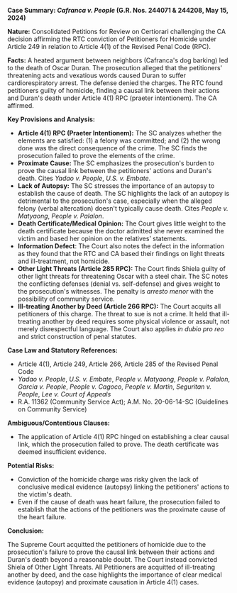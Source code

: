 **Case Summary: *Cafranca v. People* (G.R. Nos. 244071 & 244208, May 15, 2024)**

**Nature:** Consolidated Petitions for Review on Certiorari challenging the CA decision affirming the RTC conviction of Petitioners for Homicide under Article 249 in relation to Article 4(1) of the Revised Penal Code (RPC).

**Facts:** A heated argument between neighbors (Cafranca's dog barking) led to the death of Oscar Duran. The prosecution alleged that the petitioners' threatening acts and vexatious words caused Duran to suffer cardiorespiratory arrest. The defense denied the charges. The RTC found petitioners guilty of homicide, finding a causal link between their actions and Duran's death under Article 4(1) RPC (praeter intentionem). The CA affirmed.

**Key Provisions and Analysis:**

*   **Article 4(1) RPC (Praeter Intentionem):** The SC analyzes whether the elements are satisfied: (1) a felony was committed; and (2) the wrong done was the direct consequence of the crime. The SC finds the prosecution failed to prove the elements of the crime.
*   **Proximate Cause:** The SC emphasizes the prosecution's burden to prove the causal link between the petitioners' actions and Duran's death. Cites *Yadao v. People*, *U.S. v. Embate*.
*   **Lack of Autopsy:** The SC stresses the importance of an autopsy to establish the cause of death. The SC highlights the lack of an autopsy is detrimental to the prosecution's case, especially when the alleged felony (verbal altercation) doesn't typically cause death. Cites *People v. Matyaong*, *People v. Palalon*.
*   **Death Certificate/Medical Opinion:** The Court gives little weight to the death certificate because the doctor admitted she never examined the victim and based her opinion on the relatives’ statements.
*   **Information Defect**: The Court also notes the defect in the information as they found that the RTC and CA based their findings on light threats and ill-treatment, not homicide.
*   **Other Light Threats (Article 285 RPC):** The Court finds Shiela guilty of other light threats for threatening Oscar with a steel chair. The SC notes the conflicting defenses (denial vs. self-defense) and gives weight to the prosecution's witnesses. The penalty is *arresto menor* with the possibility of community service.
*   **Ill-treating Another by Deed (Article 266 RPC):** The Court acquits all petitioners of this charge. The threat to sue is not a crime. It held that ill-treating another by deed requires some physical violence or assault, not merely disrespectful language. The Court also applies *in dubio pro reo* and strict construction of penal statutes.

**Case Law and Statutory References:**

*   Article 4(1), Article 249, Article 266, Article 285 of the Revised Penal Code
*   *Yadao v. People*, *U.S. v. Embate*, *People v. Matyaong*, *People v. Palalon*, *Garcia v. People*, *People v. Cagoco*, *People v. Martin*, *Seguritan v. People*, *Lee v. Court of Appeals*
*   R.A. 11362 (Community Service Act); A.M. No. 20-06-14-SC (Guidelines on Community Service)

**Ambiguous/Contentious Clauses:**

*   The application of Article 4(1) RPC hinged on establishing a clear causal link, which the prosecution failed to prove. The death certificate was deemed insufficient evidence.

**Potential Risks:**

*   Conviction of the homicide charge was risky given the lack of conclusive medical evidence (autopsy) linking the petitioners' actions to the victim's death.
*   Even if the cause of death was heart failure, the prosecution failed to establish that the actions of the petitioners was the proximate cause of the heart failure.

**Conclusion:**

The Supreme Court acquitted the petitioners of homicide due to the prosecution's failure to prove the causal link between their actions and Duran's death beyond a reasonable doubt. The Court instead convicted Shiela of Other Light Threats. All Petitioners are acquitted of ill-treating another by deed, and the case highlights the importance of clear medical evidence (autopsy) and proximate causation in Article 4(1) cases.
